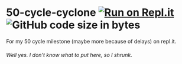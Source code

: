 # 50-cycle-cyclone  [![Run on Repl.it](https://repl.it/badge/github/johnstev111/50-cycle-cyclone)](https://repl.it/@johnstev111/50-cycle-cyclone) ![GitHub code size in bytes](https://img.shields.io/github/languages/code-size/johnstev111/50-cycle-cyclone?color=%239f9f9f&logo=repl.it&logoColor=%23dddddd&style=flat-square)
For my 50 cycle milestone (maybe more because of delays) on repl.it.
###### Well yes. I don't know what to put here, so  I shrunk.
